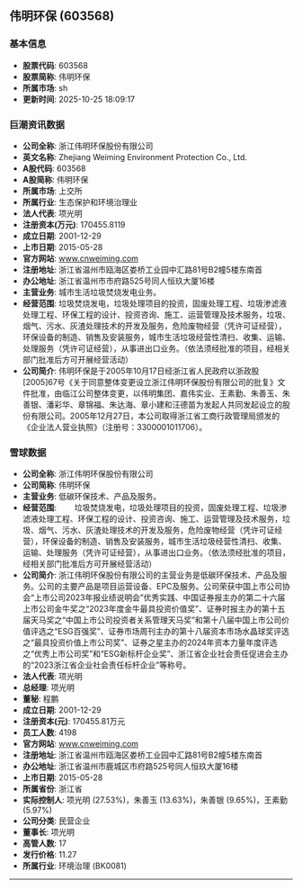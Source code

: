 ## 伟明环保 (603568)

### 基本信息

- **股票代码**: 603568
- **股票简称**: 伟明环保
- **所属市场**: sh
- **更新时间**: 2025-10-25 18:09:17

### 巨潮资讯数据

- **公司全称**: 浙江伟明环保股份有限公司
- **英文名称**: Zhejiang Weiming Environment Protection Co., Ltd.
- **A股代码**: 603568
- **A股简称**: 伟明环保
- **所属市场**: 上交所
- **所属行业**: 生态保护和环境治理业
- **法人代表**: 项光明
- **注册资本(万元)**: 170455.8119
- **成立日期**: 2001-12-29
- **上市日期**: 2015-05-28
- **官方网站**: www.cnweiming.com
- **注册地址**: 浙江省温州市瓯海区娄桥工业园中汇路81号B2幢5楼东南首
- **办公地址**: 浙江省温州市市府路525号同人恒玖大厦16楼
- **主营业务**: 城市生活垃圾焚烧发电业务。
- **经营范围**: 垃圾焚烧发电，垃圾处理项目的投资，固废处理工程、垃圾渗滤液处理工程、环保工程的设计、投资咨询、施工、运营管理及技术服务，垃圾、烟气、污水、灰渣处理技术的开发及服务，危险废物经营（凭许可证经营），环保设备的制造、销售及安装服务，城市生活垃圾经营性清扫、收集、运输、处理服务（凭许可证经营），从事进出口业务。（依法须经批准的项目，经相关部门批准后方可开展经营活动）
- **公司简介**: 伟明环保是于2005年10月17日经浙江省人民政府以浙政股[2005]67号《关于同意整体变更设立浙江伟明环保股份有限公司的批复》文件批准，由临江公司整体变更，以伟明集团、嘉伟实业、王素勤、朱善玉、朱善银、潘彩华、章锦福、朱达海、章小建和汪德苗为发起人共同发起设立的股份有限公司。2005年12月27日，本公司取得浙江省工商行政管理局颁发的《企业法人营业执照》（注册号：3300001011706）。

### 雪球数据

- **公司全称**: 浙江伟明环保股份有限公司
- **公司简称**: 伟明环保
- **主营业务**: 低碳环保技术、产品及服务。
- **经营范围**: 　　垃圾焚烧发电，垃圾处理项目的投资，固废处理工程、垃圾渗滤液处理工程、环保工程的设计、投资咨询、施工、运营管理及技术服务，垃圾、烟气、污水、灰渣处理技术的开发及服务，危险废物经营（凭许可证经营），环保设备的制造、销售及安装服务，城市生活垃圾经营性清扫、收集、运输、处理服务（凭许可证经营），从事进出口业务。（依法须经批准的项目，经相关部门批准后方可开展经营活动）
- **公司简介**: 浙江伟明环保股份有限公司的主营业务是低碳环保技术、产品及服务。公司的主要产品是项目运营设备、EPC及服务。公司荣获中国上市公司协会“上市公司2023年报业绩说明会”优秀实践、中国证券报主办的第二十六届上市公司金牛奖之“2023年度金牛最具投资价值奖”、证券时报主办的第十五届天马奖之“中国上市公司投资者关系管理天马奖”和第十八届中国上市公司价值评选之“ESG百强奖”、证券市场周刊主办的第十八届资本市场水晶球奖评选之“最具投资价值上市公司奖”、证券之星主办的2024年资本力量年度评选之“优秀上市公司奖”和“ESG新标杆企业奖”、浙江省企业社会责任促进会主办的“2023浙江省企业社会责任标杆企业”等称号。
- **法人代表**: 项光明
- **总经理**: 项光明
- **董秘**: 程鹏
- **成立日期**: 2001-12-29
- **注册资本(元)**: 170455.81万元
- **员工人数**: 4198
- **官方网站**: www.cnweiming.com
- **注册地址**: 浙江省温州市瓯海区娄桥工业园中汇路81号B2幢5楼东南首
- **办公地址**: 浙江省温州市鹿城区市府路525号同人恒玖大厦16楼
- **上市日期**: 2015-05-28
- **所属省份**: 浙江省
- **实际控制人**: 项光明 (27.53%)，朱善玉 (13.63%)，朱善银 (9.65%)，王素勤 (5.97%)
- **公司分类**: 民营企业
- **董事长**: 项光明
- **高管人数**: 17
- **发行价格**: 11.27
- **所属行业**: 环境治理 (BK0081)

---